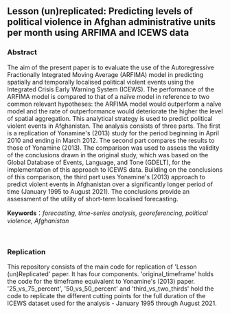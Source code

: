 ## Lesson (un)replicated: Predicting levels of political violence in Afghan administrative units per month using ARFIMA and ICEWS data  <br />

### Abstract

The aim of the present paper is to evaluate the use of the Autoregressive Fractionally Integrated Moving Average (ARFIMA) model in predicting spatially and temporally localised political violent events using the Integrated Crisis Early Warning System (ICEWS). The performance of the ARFIMA model is compared to that of a naïve model in reference to two common relevant hypotheses: the ARFIMA model would outperform a naïve model and the rate of outperformance would deteriorate the higher the level of spatial aggregation. This analytical strategy is used to predict political violent events in Afghanistan. The analysis consists of three parts. The first is a replication of Yonamine's (2013) study for the period beginning in April 2010 and ending in March 2012. The second part compares the results to those of Yonamine (2013). The comparison was used to assess the validity of the conclusions drawn in the original study, which was based on the Global Database of Events, Language, and Tone (GDELT), for the implementation of this approach to ICEWS data. Building on the conclusions of this comparison, the third part uses Yonamine's (2013) approach to predict violent events in Afghanistan over a significantly longer period of time (January 1995 to August 2021). The conclusions provide an assessment of the utility of short-term localised forecasting.

**Keywords**：*forecasting, time-series analysis, georeferencing,  political violence, Afghanistan*  <br>

<br />
  
### Replication
This repository consists of the main code for replication of 'Lesson (un)Replicated' paper. It
has four components. 'original_timeframe' holds the code for the timeframe equivalent to Yonamine's (2013) paper. '25_vs_75_percent',
'50_vs_50_percent' and 'third_vs_two_thirds' hold the code to replicate the different cutting points
for the full duration of the ICEWS dataset used for the analysis - January 1995 through August 2021.

<br />
